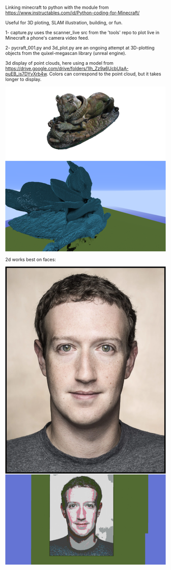Linking minecraft to python with the module from     https://www.instructables.com/id/Python-coding-for-Minecraft/

Useful for 3D ploting, SLAM illustration, building, or fun.

1- capture.py uses the scanner_live src from the 'tools' repo to plot live in Minecraft a phone's camera video feed.

2- pycraft_001.py and 3d_plot.py are an ongoing attempt at 3D-plotting objects from the quixel-megascan library (unreal engine).

3d display of point clouds, here using a model from https://drive.google.com/drive/folders/1Ih_Zz9a6UcbUlaA-puEB_is7DYvXrb4w. Colors can correspond to the point cloud, but it takes longer to display. 


![solarized palette](https://github.com/Yeb02/Minecraft/blob/master/1%206l80I_oAzD-9q4eZLNR51A.png)
![solarized palette](https://github.com/Yeb02/Minecraft/blob/master/2020-06-21_13.29.55.png)

2d works best on faces:

![solarized palette](https://github.com/Yeb02/Minecraft/blob/master/MarkZuckerberg.jpg)
![solarized palette](https://github.com/Yeb02/Minecraft/blob/master/2020-06-21_13.49.23.png)
